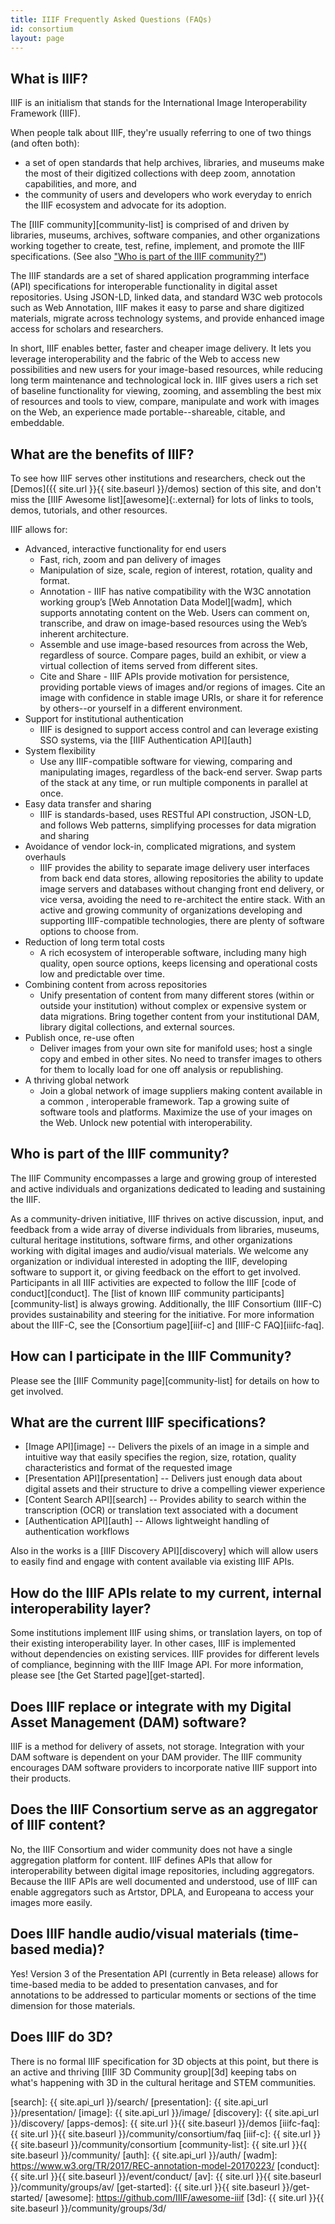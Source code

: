 ```yaml
---
title: IIIF Frequently Asked Questions (FAQs)
id: consortium
layout: page
---
```


## What is IIIF?

IIIF is an initialism that stands for the International Image Interoperability Framework (IIIF). 

When people talk about IIIF, they're usually referring to one of two things (and often both):

- a set of open standards that help archives, libraries, and museums make the most of their digitized collections with deep zoom, annotation capabilities, and more, and
- the community of users and developers who work everyday to enrich the IIIF ecosystem and advocate for its adoption.

The [IIIF community][community-list] is comprised of and driven by libraries, museums, archives, software companies, and other organizations working together to create, test, refine, implement, and promote the IIIF specifications. (See also ["Who is part of the IIIF community?"](#who-is-part-of-the-iiif-community))

The IIIF standards are a set of shared application programming interface (API) specifications for interoperable functionality in digital asset repositories. Using JSON-LD, linked data, and standard W3C web protocols such as Web Annotation, IIIF makes it easy to parse and share digitized materials, migrate across technology systems, and provide enhanced image access for scholars and researchers. 

In short, IIIF enables better, faster and cheaper image delivery. It lets you leverage interoperability and the fabric of the Web to access new possibilities and new users for your image-based resources, while reducing long term maintenance and technological lock in. IIIF gives users a rich set of baseline functionality for viewing, zooming, and assembling the best mix of resources and tools to view, compare, manipulate and work with images on the Web, an experience made portable--shareable, citable, and embeddable. 

## What are the benefits of IIIF?

To see how IIIF serves other institutions and researchers, check out the [Demos]({{ site.url }}{{ site.baseurl }}/demos) section of this site, and don't miss the [IIIF Awesome list][awesome]{:.external} for lots of links to tools, demos, tutorials, and other resources.

IIIF allows for:

 * Advanced, interactive functionality for end users
    * Fast, rich, zoom and pan delivery of images
    * Manipulation of size, scale, region of interest, rotation, quality and format.
    * Annotation - IIIF has native compatibility with the W3C annotation working group’s [Web Annotation Data Model][wadm], which supports annotating content on the Web. Users can comment on, transcribe, and draw on image-based resources using the Web’s inherent architecture.
    * Assemble and use image-based resources from across the Web, regardless of source. Compare pages, build an exhibit, or view a virtual collection of items served from different sites.
    * Cite and Share - IIIF APIs provide motivation for persistence, providing portable views of images and/or regions of images. Cite an image with confidence in stable image URIs, or share it for reference by others--or yourself in a different environment.
 * Support for institutional authentication
    * IIIF is designed to support access control and can leverage existing SSO systems, via the [IIIF Authentication API][auth]
 * System flexibility
   * Use any IIIF-compatible software for viewing, comparing and manipulating images, regardless of the back-end server. Swap parts of the stack at any time, or run multiple components in parallel at once.
 * Easy data transfer and sharing
    * IIIF is standards-based, uses RESTful API construction, JSON-LD, and follows Web patterns, simplifying processes for data migration and sharing
 * Avoidance of vendor lock-in, complicated migrations, and system overhauls
    * IIIF provides the ability to separate image delivery user interfaces from back end data stores, allowing repositories the ability to update image servers and databases without changing front end delivery, or vice versa, avoiding the need to re-architect the entire stack. With an active and growing community of organizations developing and supporting IIIF-compatible technologies, there are plenty of software options to choose from.
 * Reduction of long term total costs
    * A rich ecosystem of interoperable software, including many high quality, open source options, keeps licensing and operational costs low and predictable over time.
 * Combining content from across repositories
    * Unify presentation of content from many different stores (within or outside your institution) without complex or expensive system or data migrations. Bring together content from your institutional DAM, library digital collections, and external sources.
 * Publish once, re-use often
    * Deliver images from your own site for manifold uses; host a single copy and embed in other sites. No need to transfer images to others for them to locally load for one off analysis or republishing.  
 * A thriving global network
    * Join a global network of image suppliers making content available in a common , interoperable framework. Tap a growing suite of software tools and platforms. Maximize the use of your images on the Web. Unlock new potential with interoperability.

## Who is part of the IIIF community?

The IIIF Community encompasses a large and growing group of interested and active individuals and organizations dedicated to leading and sustaining the IIIF. 
 
As a community-driven initiative, IIIF thrives on active discussion, input, and feedback from a wide array of diverse individuals from libraries, museums, cultural heritage institutions, software firms, and other organizations working with digital images and audio/visual materials. We welcome any organization or individual interested in adopting the IIIF, developing software to support it, or giving feedback on the effort to get involved. Participants in all IIIF activities are expected to follow the IIIF [code of conduct][conduct]. The [list of known IIIF community participants][community-list] is always growing. Additionally, the IIIF Consortium (IIIF-C) provides sustainability and steering for the initiative. For more information about the IIIF-C, see the [Consortium page][iiif-c] and [IIIF-C FAQ][iiifc-faq].

## How can I participate in the IIIF Community?

Please see the [IIIF Community page][community-list] for details on how to get involved.

## What are the current IIIF specifications?

 * [Image API][image] -- Delivers the pixels of an image in a simple and intuitive way that easily specifies the region, size, rotation, quality characteristics and format of the requested image
 * [Presentation API][presentation] -- Delivers just enough data about digital assets and their structure to drive a compelling viewer experience
 * [Content Search API][search] -- Provides ability to search within the transcription (OCR) or translation text associated with a document
 * [Authentication API][auth] -- Allows lightweight handling of authentication workflows

Also in the works is a [IIIF Discovery API][discovery] which will allow users to easily find and engage with content available via existing IIIF APIs.

##  How do the IIIF APIs relate to my current, internal interoperability layer?

Some institutions implement IIIF using shims, or translation layers, on top of their existing interoperability layer.  In other cases, IIIF is implemented without dependencies on existing services. IIIF provides for different levels of compliance, beginning with the IIIF Image API. For more information, please see [the Get Started page][get-started].  

## Does IIIF replace or integrate with my Digital Asset Management (DAM) software?

IIIF is a method for delivery of assets, not storage. Integration with your DAM software is dependent on your DAM provider. The IIIF community encourages DAM software providers to incorporate native IIIF support into their products.

## Does the IIIF Consortium serve as an aggregator of IIIF content?

No, the IIIF Consortium and wider community does not have a single aggregation platform for content.  IIIF defines APIs that allow for interoperability between digital image repositories, including aggregators.  Because the IIIF APIs are well documented and understood, use of IIIF can enable aggregators such as Artstor, DPLA, and Europeana to access your images more easily.  

## Does IIIF handle audio/visual materials (time-based media)?

Yes! Version 3 of the Presentation API (currently in Beta release) allows for time-based media to be added to presentation canvases, and for annotations to be addressed to particular moments or sections of the time dimension for those materials. 

## Does IIIF do 3D?

There is no formal IIIF specification for 3D objects at this point, but there is an active and thriving [IIIF 3D Community group][3d] keeping tabs on what's happening with 3D in the cultural heritage and STEM communities.


[search]: {{ site.api_url }}/search/
[presentation]: {{ site.api_url }}/presentation/
[image]: {{ site.api_url }}/image/
[discovery]: {{ site.api_url }}/discovery/
[apps-demos]: {{ site.url }}{{ site.baseurl }}/demos
[iiifc-faq]: {{ site.url }}{{ site.baseurl }}/community/consortium/faq
[iiif-c]: {{ site.url }}{{ site.baseurl }}/community/consortium
[community-list]: {{ site.url }}{{ site.baseurl }}/community/
[auth]: {{ site.api_url }}/auth/
[wadm]: https://www.w3.org/TR/2017/REC-annotation-model-20170223/
[conduct]: {{ site.url }}{{ site.baseurl }}/event/conduct/
[av]: {{ site.url }}{{ site.baseurl }}/community/groups/av/
[get-started]: {{ site.url }}{{ site.baseurl }}/get-started/
[awesome]: https://github.com/IIIF/awesome-iiif
[3d]: {{ site.url }}{{ site.baseurl }}/community/groups/3d/
